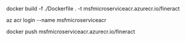 docker build -f ./Dockerfile . -t msfmicroserviceacr.azurecr.io/fineract

az acr login --name msfmicroserviceacr

docker push msfmicroserviceacr.azurecr.io/fineract